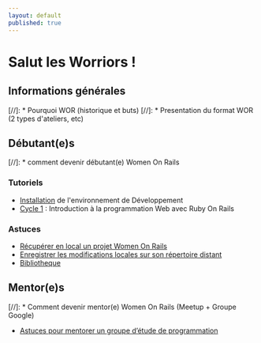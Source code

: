 ```yaml
---
layout: default
published: true
---
```


# Salut les Worriors !

## Informations générales

[//]: * Pourquoi WOR (historique et buts)
[//]: * Presentation du format WOR (2 types d'ateliers, etc)

## Débutant(e)s

[//]: * comment devenir débutant(e) Women On Rails

### Tutoriels

* [Installation](/guide/installation) de l'environnement de Développement
* [Cycle 1](/guide/cycle_1) : Introduction à la programmation Web avec Ruby On Rails

### Astuces
* [Récupérer en local un projet Women On Rails](/guide/get_project)
* [Enregistrer les modifications locales sur son répertoire distant](/guide/push_project)
* [Bibliotheque](/guide/tips)

## Mentor(e)s

[//]: * Comment devenir mentor(e) Women On Rails (Meetup + Groupe Google)
* [Astuces pour mentorer un groupe d’étude de programmation](http://coaching.rubymonstas.org/fr/)

